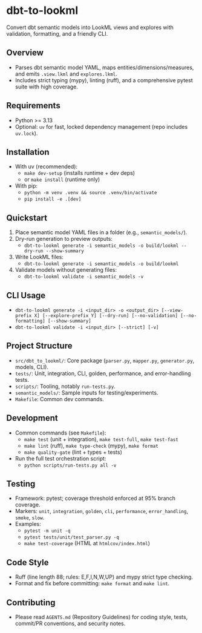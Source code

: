 # dbt-to-lookml

Convert dbt semantic models into LookML views and explores with validation, formatting, and a friendly CLI.

## Overview
- Parses dbt semantic model YAML, maps entities/dimensions/measures, and emits `.view.lkml` and `explores.lkml`.
- Includes strict typing (mypy), linting (ruff), and a comprehensive pytest suite with high coverage.

## Requirements
- Python >= 3.13
- Optional: `uv` for fast, locked dependency management (repo includes `uv.lock`).

## Installation
- With uv (recommended):
  - `make dev-setup` (installs runtime + dev deps)
  - or `make install` (runtime only)
- With pip:
  - `python -m venv .venv && source .venv/bin/activate`
  - `pip install -e .[dev]`

## Quickstart
1) Place semantic model YAML files in a folder (e.g., `semantic_models/`).
2) Dry-run generation to preview outputs:
   - `dbt-to-lookml generate -i semantic_models -o build/lookml --dry-run --show-summary`
3) Write LookML files:
   - `dbt-to-lookml generate -i semantic_models -o build/lookml`
4) Validate models without generating files:
   - `dbt-to-lookml validate -i semantic_models -v`

## CLI Usage
- `dbt-to-lookml generate -i <input_dir> -o <output_dir> [--view-prefix X] [--explore-prefix Y] [--dry-run] [--no-validation] [--no-formatting] [--show-summary]`
- `dbt-to-lookml validate -i <input_dir> [--strict] [-v]`

## Project Structure
- `src/dbt_to_lookml/`: Core package (`parser.py`, `mapper.py`, `generator.py`, models, CLI).
- `tests/`: Unit, integration, CLI, golden, performance, and error-handling tests.
- `scripts/`: Tooling, notably `run-tests.py`.
- `semantic_models/`: Sample inputs for testing/experiments.
- `Makefile`: Common dev commands.

## Development
- Common commands (see `Makefile`):
  - `make test` (unit + integration), `make test-full`, `make test-fast`
  - `make lint` (ruff), `make type-check` (mypy), `make format`
  - `make quality-gate` (lint + types + tests)
- Run the full test orchestration script:
  - `python scripts/run-tests.py all -v`

## Testing
- Framework: pytest; coverage threshold enforced at 95% branch coverage.
- Markers: `unit`, `integration`, `golden`, `cli`, `performance`, `error_handling`, `smoke`, `slow`.
- Examples:
  - `pytest -m unit -q`
  - `pytest tests/unit/test_parser.py -q`
  - `make test-coverage` (HTML at `htmlcov/index.html`)

## Code Style
- Ruff (line length 88; rules: E,F,I,N,W,UP) and mypy strict type checking.
- Format and fix before committing: `make format` and `make lint`.

## Contributing
- Please read `AGENTS.md` (Repository Guidelines) for coding style, tests, commit/PR conventions, and security notes.
